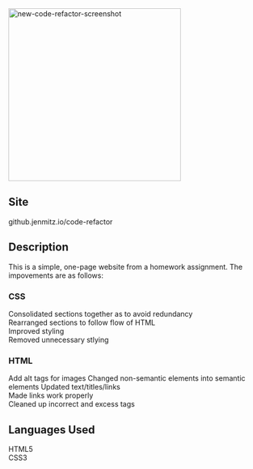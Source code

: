 <img width="341" alt="new-code-refactor-screenshot" src="https://user-images.githubusercontent.com/49658803/94321554-ca976580-ff44-11ea-9850-97cb4e82251e.png">

## Site
github.jenmitz.io/code-refactor

## Description
This is a simple, one-page website from a homework assignment. The impovements are as follows:

### CSS
Consolidated sections together as to avoid redundancy  
Rearranged sections to follow flow of HTML  
Improved styling  
Removed unnecessary stlying

### HTML
Add alt tags for images
Changed non-semantic elements into semantic elements
Updated text/titles/links  
Made links work properly  
Cleaned up incorrect and excess tags

## Languages Used
HTML5  
CSS3

